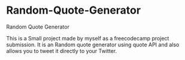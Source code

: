 # Random-Quote-Generator
 Random Quote Generator

 This is a Small project made by myself as a freecodecamp project submission. It is an Random quote generator using quote API and also allows you to tweet it directly to your Twitter.
